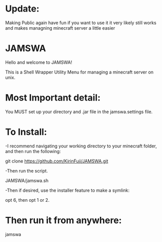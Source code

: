 # Update:

Making Public again have fun if you want to use it it very likely still works and makes managning minecraft server a little easier

# JAMSWA

Hello and welcome to JAMSWA!

This is a Shell Wrapper Utility Menu for managing a minecraft server on unix.


# Most Important detail:

You MUST set up your directory and .jar file in the jamswa.settings file.


# To Install:

-I recommend navigating your working directory to your minecraft folder, and then run the following:

git clone https://github.com/KirinFuji/JAMSWA.git

-Then run the script.

JAMSWA/jamswa.sh

-Then if desired, use the installer feature to make a symlink:

opt 6, then opt 1 or 2.

# Then run it from anywhere:

jamswa
